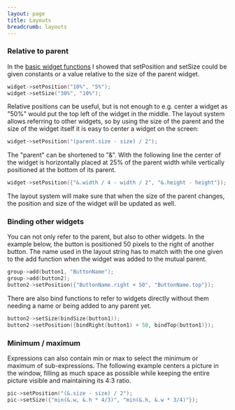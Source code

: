 ```yaml
---
layout: page
title: Layouts
breadcrumb: layouts
---
```


### Relative to parent
In the [basic widget functions](../basic-widget-functions/) I showed that setPosition and setSize could be given constants or a value relative to the size of the parent widget.
```c++
widget->setPosition("10%", "5%");
widget->setSize("30%", "10%");
```

Relative positions can be useful, but is not enough to e.g. center a widget as "50%" would put the top left of the widget in the middle. The layout system allows referring to other widgets, so by using the size of the parent and the size of the widget itself it is easy to center a widget on the screen:
```c++
widget->setPosition("(parent.size - size) / 2");
```

The "parent" can be shortened to "&". With the following line the center of the widget is horizontally placed at 25% of the parent width while vertically positioned at the bottom of its parent.
```c++
widget->setPosition({"&.width / 4 - width / 2", "&.height - height"});
```

The layout system will make sure that when the size of the parent changes, the position and size of the widget will be updated as well.


### Binding other widgets
You can not only refer to the parent, but also to other widgets. In the example below, the button is positioned 50 pixels to the right of another button. The name used in the layout string has to match with the one given to the add function when the widget was added to the mutual parent.
```c++
group->add(button1, "ButtonName");
group->add(button2);
button2->setPosition({"ButtonName.right + 50", "ButtonName.top"});
```

There are also bind functions to refer to widgets directly without them needing a name or being added to any parent yet.
```c++
button2->setSize(bindSize(button1));
button2->setPosition({bindRight(button1) + 50, bindTop(button1)});
```

### Minimum / maximum
Expressions can also contain min or max to select the minimum or maximum of sub-expressions. The following example centers a picture in the window, filling as much space as possible while keeping the entire picture visible and maintaining its 4:3 ratio.
```c++
pic->setPosition("(&.size - size) / 2");
pic->setSize({"min(&.w, &.h * 4/3)", "min(&.h, &.w * 3/4)"});
```
